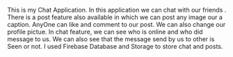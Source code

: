 This is my Chat Application. In this application we can chat with our friends .
There is a post feature also available in which we can post any image our a caption.
AnyOne can like and comment to our post. We can also change our profile pictue.
In chat feature, we can see who is online and who did message to us.
We can also see that the message send by us to other is Seen or not.
I used Firebase Database and Storage to store chat and posts.
